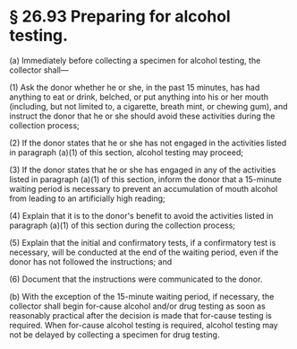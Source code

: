 # § 26.93   Preparing for alcohol testing.

(a) Immediately before collecting a specimen for alcohol testing, the collector shall—


(1) Ask the donor whether he or she, in the past 15 minutes, has had anything to eat or drink, belched, or put anything into his or her mouth (including, but not limited to, a cigarette, breath mint, or chewing gum), and instruct the donor that he or she should avoid these activities during the collection process;


(2) If the donor states that he or she has not engaged in the activities listed in paragraph (a)(1) of this section, alcohol testing may proceed;


(3) If the donor states that he or she has engaged in any of the activities listed in paragraph (a)(1) of this section, inform the donor that a 15-minute waiting period is necessary to prevent an accumulation of mouth alcohol from leading to an artificially high reading;


(4) Explain that it is to the donor's benefit to avoid the activities listed in paragraph (a)(1) of this section during the collection process;


(5) Explain that the initial and confirmatory tests, if a confirmatory test is necessary, will be conducted at the end of the waiting period, even if the donor has not followed the instructions; and


(6) Document that the instructions were communicated to the donor.


(b) With the exception of the 15-minute waiting period, if necessary, the collector shall begin for-cause alcohol and/or drug testing as soon as reasonably practical after the decision is made that for-cause testing is required. When for-cause alcohol testing is required, alcohol testing may not be delayed by collecting a specimen for drug testing.




